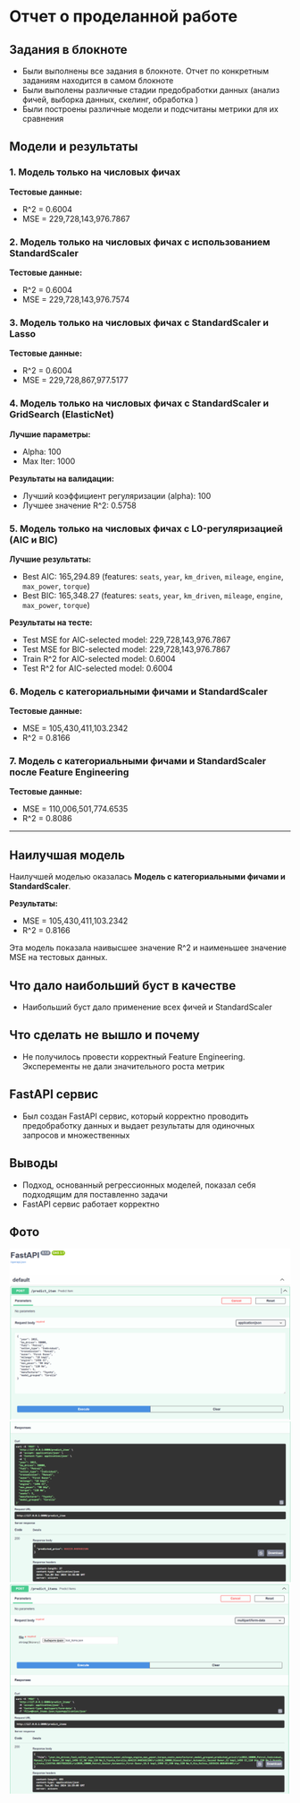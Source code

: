 # Отчет о проделанной работе

## Задания в блокноте
- Были выполнены все задания в блокноте. Отчет по конкретным заданиям находится в самом блокноте
- Были выполены различные стадии предобработки данных (анализ фичей, выборка данных, скелинг, обработка )
- Были построены различные модели и подсчитаны метрики для их сравнения

## Модели и результаты

### 1. Модель только на числовых фичах
**Тестовые данные:**
- R^2 = 0.6004
- MSE = 229,728,143,976.7867

### 2. Модель только на числовых фичах с использованием StandardScaler
**Тестовые данные:**
- R^2 = 0.6004
- MSE = 229,728,143,976.7574

### 3. Модель только на числовых фичах с StandardScaler и Lasso
**Тестовые данные:**
- R^2 = 0.6004
- MSE = 229,728,867,977.5177

### 4. Модель только на числовых фичах с StandardScaler и GridSearch (ElasticNet)
**Лучшие параметры:**
- Alpha: 100
- Max Iter: 1000

**Результаты на валидации:**
- Лучший коэффициент регуляризации (alpha): 100
- Лучшее значение R^2: 0.5758

### 5. Модель только на числовых фичах с L0-регуляризацией (AIC и BIC)
**Лучшие результаты:**
- Best AIC: 165,294.89 (features: `seats`, `year`, `km_driven`, `mileage`, `engine`, `max_power`, `torque`)
- Best BIC: 165,348.27 (features: `seats`, `year`, `km_driven`, `mileage`, `engine`, `max_power`, `torque`)

**Результаты на тесте:**
- Test MSE for AIC-selected model: 229,728,143,976.7867
- Test MSE for BIC-selected model: 229,728,143,976.7867
- Train R^2 for AIC-selected model: 0.6004
- Test R^2 for AIC-selected model: 0.6004

### 6. Модель с категориальными фичами и StandardScaler
**Тестовые данные:**
- MSE = 105,430,411,103.2342
- R^2 = 0.8166

### 7. Модель с категориальными фичами и StandardScaler после Feature Engineering
**Тестовые данные:**
- MSE = 110,006,501,774.6535
- R^2 = 0.8086

---

## Наилучшая модель
Наилучшей моделью оказалась **Модель с категориальными фичами и StandardScaler**.

**Результаты:**
- MSE = 105,430,411,103.2342
- R^2 = 0.8166

Эта модель показала наивысшее значение R^2 и наименьшее значение MSE на тестовых данных.

## Что дало наибольший буст в качестве
- Наибольший буст дало применение всех фичей и StandardScaler

## Что сделать не вышло и почему
- Не получилось провести корректный Feature Engineering. Эксперементы не дали значительного роста метрик

## FastAPI сервис
- Был создан FastAPI сервис, который корректно проводить предобработку данных и выдает результаты для одиночных запросов и множественных

## Выводы
- Подход, основанный  регрессионных моделей, показал себя подходящим для поставленно задачи
- FastAPI сервис работает корректно

## Фото
![predict_item_photo1](photos/predict_item_1.png)
![predict_item_photo2](photos/predict_item_2.png)
![predict_items_photo1](photos/predict_items_1.png)

